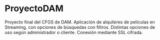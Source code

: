 # ProyectoDAM
Proyecto final del CFGS de DAM.
Aplicación de alquileres de películas en Streaming, 
con opciones de búsquedas con filtros.
Distintas opciones de uso según administrador o cliente.
Conexión mediante SSL cifrada.
